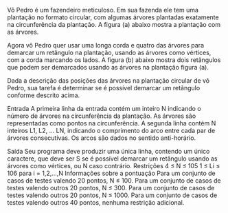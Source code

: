 Vô Pedro é um fazendeiro meticuloso. Em sua fazenda ele tem uma plantação no formato circular, com algumas árvores plantadas exatamente na circunferência da plantação. A figura (a) abaixo mostra a plantação com as árvores.

Agora vô Pedro quer usar uma longa corda e quatro das árvores para demarcar um retângulo na plantação, usando as árvores como vértices, com a corda marcando os lados. A figura (b) abaixo mostra dois retângulos que podem ser demarcados usando as árvores na plantação figura (a).


Dada a descrição das posições das árvores na plantação circular de vô Pedro, sua tarefa é determinar se é possível demarcar um retângulo conforme descrito acima.

Entrada
A primeira linha da entrada contém um inteiro N indicando o número de árvores na circunferência da plantação. As árvores são representadas como pontos na circunferência. A segunda linha contém N inteiros L1, L2, … LN, indicando o comprimento do arco entre cada par de árvores consecutivas. Os arcos são dados no sentido anti-horário.

Saída
Seu programa deve produzir uma única linha, contendo um único caractere, que deve ser S se é possível demarcar um retângulo usando as árvores como vértices, ou N caso contrário.
Restrições
4 ≤ N ≤ 105
1 ≤ Li ≤ 106 para i = 1,2,…,N
Informações sobre a pontuação
Para um conjunto de casos de testes valendo 20 pontos, N ≤ 100.
Para um conjunto de casos de testes valendo outros 20 pontos, N ≤ 300.
Para um conjunto de casos de testes valendo outros 20 pontos, N ≤ 1000.
Para um conjunto de casos de testes valendo outros 40 pontos, nenhuma restrição adicional.